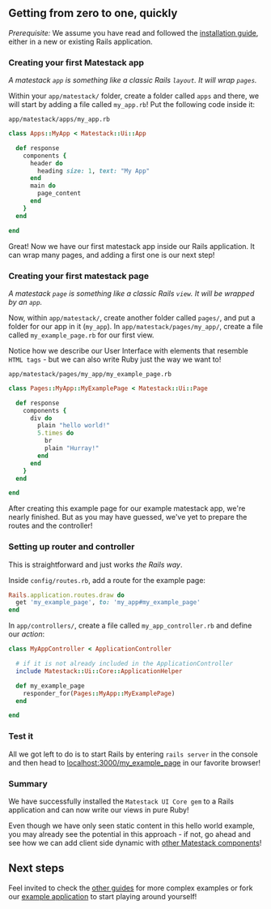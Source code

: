 ## Getting from zero to one, quickly

*Prerequisite:* We assume you have read and followed the [installation guide](/guides/install/README.md), either in a new or existing Rails application.

### Creating your first Matestack app

*A matestack `app` is something like a classic Rails `layout`. It will wrap `pages`.*

Within your `app/matestack/` folder, create a folder called `apps` and there,
we will start by adding a file called `my_app.rb`!
Put the following code inside it:

`app/matestack/apps/my_app.rb`

```ruby
class Apps::MyApp < Matestack::Ui::App

  def response
    components {
      header do
        heading size: 1, text: "My App"
      end
      main do
        page_content
      end
    }
  end

end
```

Great! Now we have our first matestack app inside our Rails application. It can wrap many pages, and adding a first one is our next step!

### Creating your first matestack page

*A matestack `page` is something like a classic Rails `view`. It will be wrapped by an `app`.*

Now, within `app/matestack/`, create another folder called `pages/`, and put a folder for our app in it (`my_app`).
In `app/matestack/pages/my_app/`, create a file called `my_example_page.rb` for our first view.

Notice how we describe our User Interface with elements that resemble `HTML tags` - but we can also write Ruby just the way we want to!

`app/matestack/pages/my_app/my_example_page.rb`

```ruby
class Pages::MyApp::MyExamplePage < Matestack::Ui::Page

  def response
    components {
      div do
        plain "hello world!"
        5.times do
          br
          plain "Hurray!"
        end
      end
    }
  end

end
```

After creating this example page for our example matestack app, we're nearly finished. But as you may have guessed, we've yet to prepare the routes and the controller!

### Setting up router and controller

This is straightforward and just works *the Rails way*.

Inside `config/routes.rb`, add a route for the example page:

```ruby
Rails.application.routes.draw do
  get 'my_example_page', to: 'my_app#my_example_page'
end
```

In `app/controllers/`, create a file called `my_app_controller.rb` and define our *action*:

```ruby
class MyAppController < ApplicationController

  # if it is not already included in the ApplicationController
  include Matestack::Ui::Core::ApplicationHelper

  def my_example_page
    responder_for(Pages::MyApp::MyExamplePage)
  end

end
```

### Test it

All we got left to do is to start Rails by entering `rails server` in the console and then head to [localhost:3000/my_example_page](http://localhost:3000/my_example_page) in our favorite browser!

### Summary

We have successfully installed the `Matestack UI Core gem` to a Rails application and can now write our views in pure Ruby!

Even though we have only seen static content in this hello world example, you may already see the potential in this approach - if not, go ahead and see how we can add client side dynamic with [other Matestack components](/docs/components#dynamic-core-components)!

## Next steps

Feel invited to check the [other guides](./guides/) for more complex examples or fork our [example application](https://github.com/matestack/matestack-example-application) to start playing around yourself!
